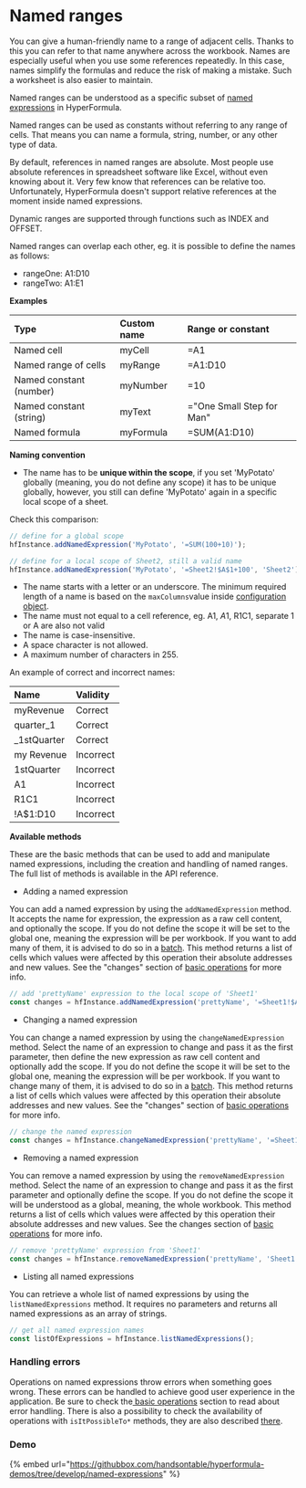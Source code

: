 # Named ranges

You can give a human-friendly name to a range of adjacent cells. Thanks to this you can refer to that name anywhere across the workbook. Names are especially useful when you use some references repeatedly. In this case, names simplify the formulas and reduce the risk of making a mistake. Such a worksheet is also easier to maintain.

Named ranges can be understood as a specific subset of [named expressions](https://handsontable.github.io/hyperformula/api/classes/hyperformula.html#named-expressions) in HyperFormula.

Named ranges can be used as constants without referring to any range of cells. That means you can name a formula, string, number, or any other type of data.

By default, references in named ranges are absolute. Most people use absolute references in spreadsheet software like Excel, without even knowing about it. Very few know that references can be relative too. Unfortunately, HyperFormula doesn't support relative references at the moment inside named expressions.

Dynamic ranges are supported through functions such as INDEX and OFFSET.

Named ranges can overlap each other, eg. it is possible to define the names as follows: 

* rangeOne: A1:D10
* rangeTwo: A1:E1

**Examples**

| Type | Custom name | Range or constant |
| :--- | :--- | :--- |
| Named cell | myCell | =A1 |
| Named range of cells | myRange | =A1:D10 |
| Named constant \(number\) | myNumber | =10 |
| Named constant \(string\) | myText | ="One Small Step for Man" |
| Named formula | myFormula | =SUM\(A1:D10\) |

**Naming convention**

* The name has to be **unique within the scope**, if you set 'MyPotato' globally \(meaning, you do not define any scope\) it has to be unique globally, however, you still can define 'MyPotato' again in a specific local scope of a sheet.

Check this comparison:

```javascript
// define for a global scope
hfInstance.addNamedExpression('MyPotato', '=SUM(100+10)');

// define for a local scope of Sheet2, still a valid name
hfInstance.addNamedExpression('MyPotato', '=Sheet2!$A$1+100', 'Sheet2');
```

* The name starts with a letter or an underscore. The minimum required length of a name is based on the `maxColumns`value inside [configuration object](../getting-started/configuration-options.md).
* The name must not equal to a cell reference, eg. A1, $A$1, R1C1, separate 1 or A are also not valid
* The name is case-insensitive. 
* A space character is not allowed.
* A maximum number of characters in 255.

An example of correct and incorrect names:

| Name | Validity |
| :--- | :--- |
| myRevenue | Correct |
| quarter\_1 | Correct |
| \_1stQuarter | Correct |
| my Revenue | Incorrect |
| 1stQuarter | Incorrect |
| A1 | Incorrect |
| R1C1 | Incorrect |
| !A$1:D10 | Incorrect |

**Available methods** 

These are the basic methods that can be used to add and manipulate named expressions, including the creation and handling of named ranges. The full list of methods is available in the API reference.

* Adding a named expression

You can add a named expression by using the `addNamedExpression` method. It accepts the name for expression, the expression as a raw cell content, and optionally the scope. If you do not define the scope it will be set to the global one, meaning the expression will be per workbook. If you want to add many of them, it is advised to do so in a [batch](../data-operations/batch-operations.md). This method returns a list of cells which values were affected by this operation their absolute addresses and new values. See the "changes" section of [basic operations](../data-operations/crud-operations.md) for more info.

```javascript
// add 'prettyName' expression to the local scope of 'Sheet1'
const changes = hfInstance.addNamedExpression('prettyName', '=Sheet1!$A$1+100', 'Sheet1');
```

* Changing a named expression

You can change a named expression by using the `changeNamedExpression` method. Select the name of an expression to change and pass it as the first parameter,  then define the new expression as raw cell content and optionally add the scope. If you do not define the scope it will be set to the global one, meaning the expression will be per workbook. If you want to change many of them, it is advised to do so in a [batch](../data-operations/batch-operations.md). This method returns a list of cells which values were affected by this operation their absolute addresses and new values. See the "changes" section of [basic operations](../data-operations/crud-operations.md) for more info.

```javascript
// change the named expression
const changes = hfInstance.changeNamedExpression('prettyName', '=Sheet1!$A$1+200');
```

* Removing a named expression

You can remove a named expression by using the `removeNamedExpression` method. Select the name of an expression to change and pass it as the first parameter and optionally define the scope. If you do not define the scope it will be understood as a global, meaning, the whole workbook. This method returns a list of cells which values were affected by this operation their absolute addresses and new values. See the changes section of [basic operations](../data-operations/crud-operations.md) for more info.

```javascript
// remove 'prettyName' expression from 'Sheet1'
const changes = hfInstance.removeNamedExpression('prettyName', 'Sheet1');
```

* Listing all named expressions

You can retrieve a whole list of named expressions by using the `listNamedExpressions` method. It requires no parameters and returns all named expressions as an array of strings.

```javascript
// get all named expression names
const listOfExpressions = hfInstance.listNamedExpressions();
```

### Handling errors

Operations on named expressions throw errors when something goes wrong. These errors can be handled to achieve good user experience in the application. Be sure to check the[ basic operations](../data-operations/crud-operations.md) section to read about error handling. There is also a possibility to check the availability of operations with `isItPossibleTo*` methods, they are also described [there](../data-operations/crud-operations.md#isitpossibleto-methods). 

### Demo

{% embed url="https://githubbox.com/handsontable/hyperformula-demos/tree/develop/named-expressions" %}



